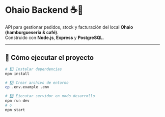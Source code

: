 # Ohaio Backend ☕🍔

API para gestionar pedidos, stock y facturación del local **Ohaio (hamburguesería & café)**.  
Construido con **Node.js**, **Express** y **PostgreSQL**.

---

## 🚀 Cómo ejecutar el proyecto

```bash
# 1️⃣ Instalar dependencias
npm install

# 2️⃣ Crear archivo de entorno
cp .env.example .env

# 3️⃣ Ejecutar servidor en modo desarrollo
npm run dev
# o
npm start
